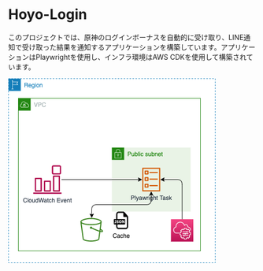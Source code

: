 # Hoyo-Login

このプロジェクトでは、原神のログインボーナスを自動的に受け取り、LINE通知で受け取った結果を通知するアプリケーションを構築しています。アプリケーションはPlaywrightを使用し、インフラ環境はAWS CDKを使用して構築されています。

![image](aws.drawio.png)